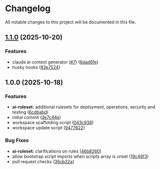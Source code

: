 # Changelog

All notable changes to this project will be documented in this file.

## [1.1.0](https://github.com/forepath/tsef/compare/v1.0.0...v1.1.0) (2025-10-20)


### Features

* claude ai context generator ([#7](https://github.com/forepath/tsef/issues/7)) ([6dad6fe](https://github.com/forepath/tsef/commit/6dad6fe35523395274ba39db8e0bb501d8dbeed2))
* husky hooks ([83e7524](https://github.com/forepath/tsef/commit/83e7524ac71f140672d663e82295c76043d951d0))

## 1.0.0 (2025-10-18)


### Features

* **ai-ruleset:** additional rulesets for deployment, operations, security and testing ([6cdbabd](https://github.com/forepath/tsef/commit/6cdbabd634a848a4806addb23d4a48d661c2eb5a))
* initial commit ([de7c44e](https://github.com/forepath/tsef/commit/de7c44e000bf6e66a4785840d5d07fcb6b893aab))
* workspace scaffolding script ([043c938](https://github.com/forepath/tsef/commit/043c938dcea62f579b5698232f484ea61eb9c534))
* workspace update script ([9477622](https://github.com/forepath/tsef/commit/947762255e16023b82b39f1e8688edbde7127a14))


### Bug Fixes

* **ai-ruleset:** clarifications on rules ([46b8260](https://github.com/forepath/tsef/commit/46b82605ede60ceaaf7f7b6e6915ff42d1ee072d))
* allow bootstrap script imports when scripts array is unset ([19c46f3](https://github.com/forepath/tsef/commit/19c46f3462bb4731257fe6e07dc12a005f9a094e))
* pull request checks ([36cb22a](https://github.com/forepath/tsef/commit/36cb22a830456e429ddb8c419f83347b8325f361))
